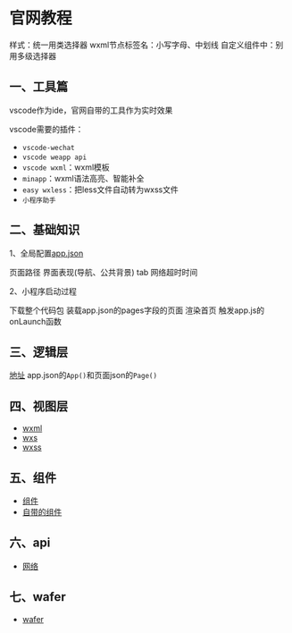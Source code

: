 <!-- 2018/4/16 -->

# 官网教程

样式：统一用类选择器
wxml节点标签名：小写字母、中划线
自定义组件中：别用多级选择器

## 一、工具篇

vscode作为ide，官网自带的工具作为实时效果

vscode需要的插件：

- `vscode-wechat`
- `vscode weapp api`
- `vscode wxml`：wxml模板
- `minapp`：wxml语法高亮、智能补全
- `easy wxless`：把less文件自动转为wxss文件
- `小程序助手`

## 二、基础知识

1、全局配置[app.json](app.json.md)

页面路径
界面表现(导航、公共背景)
tab
网络超时时间

2、小程序启动过程

下载整个代码包
装载app.json的pages字段的页面
渲染首页
触发app.js的onLaunch函数

## 三、逻辑层

[地址](逻辑层.md)
app.json的`App()`和页面json的`Page()`

## 四、视图层

- [wxml](wxml.md)
- [wxs](wxs.md)
- [wxss](wxss.md)

## 五、组件

- [组件](组件.md)
- [自带的组件](自带的组件.md)

## 六、api

- [网络](api/网络.md)

## 七、wafer

- [wafer](wafer/wafer.md)
